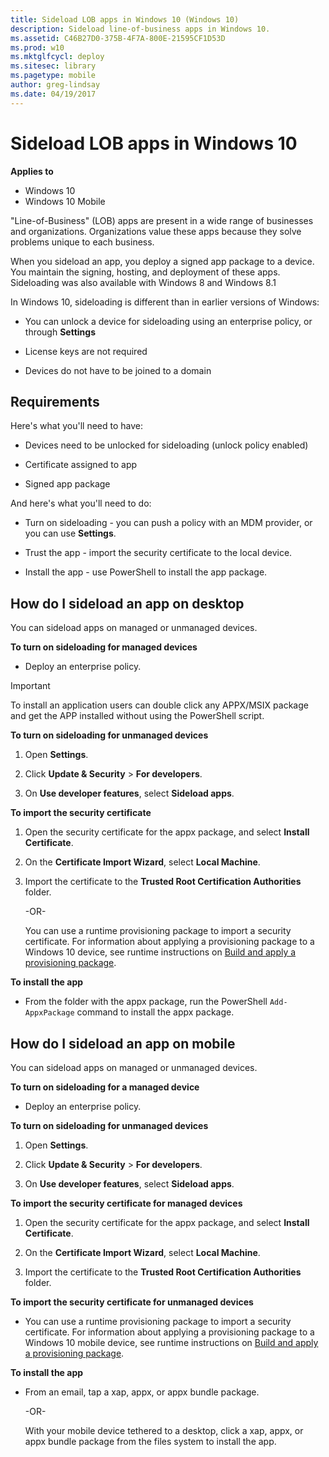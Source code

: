 ```yaml
---
title: Sideload LOB apps in Windows 10 (Windows 10)
description: Sideload line-of-business apps in Windows 10.
ms.assetid: C46B27D0-375B-4F7A-800E-21595CF1D53D
ms.prod: w10
ms.mktglfcycl: deploy
ms.sitesec: library
ms.pagetype: mobile
author: greg-lindsay
ms.date: 04/19/2017
---
```


# Sideload LOB apps in Windows 10
**Applies to**

-   Windows 10
-   Windows 10 Mobile

"Line-of-Business" (LOB) apps are present in a wide range of businesses and organizations. Organizations value these apps because they solve problems unique to each business.

When you sideload an app, you deploy a signed app package to a device. You maintain the signing, hosting, and deployment of these apps. Sideloading was also available with Windows 8 and Windows 8.1

In Windows 10, sideloading is different than in earlier versions of Windows:

-   You can unlock a device for sideloading using an enterprise policy, or through **Settings**

-   License keys are not required

-   Devices do not have to be joined to a domain

## Requirements
Here's what you'll need to have:

-   Devices need to be unlocked for sideloading (unlock policy enabled)

-   Certificate assigned to app

-   Signed app package

And here's what you'll need to do:

-   Turn on sideloading - you can push a policy with an MDM provider, or you can use **Settings**.

-   Trust the app - import the security certificate to the local device.

-   Install the app - use PowerShell to install the app package.

## How do I sideload an app on desktop
You can sideload apps on managed or unmanaged devices.

**To turn on sideloading for managed devices**

-   Deploy an enterprise policy.

>[!IMPORTANT]
> To install an application users can double click any APPX/MSIX package and get the APP installed without using the PowerShell script.

**To turn on sideloading for unmanaged devices**

1.  Open **Settings**.

2.  Click **Update & Security** &gt; **For developers**.

3.  On **Use developer features**, select **Sideload apps**.

**To import the security certificate**

1.  Open the security certificate for the appx package, and select **Install Certificate**.

2.  On the **Certificate Import Wizard**, select **Local Machine**.

3.  Import the certificate to the **Trusted Root Certification Authorities** folder.

    -OR-

    You can use a runtime provisioning package to import a security certificate. For information about applying a provisioning package to a Windows 10 device, see runtime instructions on [Build and apply a provisioning package]( https://go.microsoft.com/fwlink/p/?LinkId=619162).

**To install the app**
-   From the folder with the appx package, run the PowerShell `Add-AppxPackage` command to install the appx package.

## How do I sideload an app on mobile
You can sideload apps on managed or unmanaged devices.

**To turn on sideloading for a managed device**

-   Deploy an enterprise policy.

**To turn on sideloading for unmanaged devices**

1.  Open **Settings**.

2.  Click **Update & Security** &gt; **For developers**.

3.  On **Use developer features**, select **Sideload apps**.

**To import the security certificate for managed devices**

1.  Open the security certificate for the appx package, and select **Install Certificate**.

2.  On the **Certificate Import Wizard**, select **Local Machine**.

3.  Import the certificate to the **Trusted Root Certification Authorities** folder.

**To import the security certificate for unmanaged devices**

-   You can use a runtime provisioning package to import a security certificate. For information about applying a provisioning package to a Windows 10 mobile device, see runtime instructions on [Build and apply a provisioning package]( https://go.microsoft.com/fwlink/p/?LinkId=619164).

**To install the app**

-   From an email, tap a xap, appx, or appx bundle package.

    -OR-

    With your mobile device tethered to a desktop, click a xap, appx, or appx bundle package from the files system to install the app.

 

 





